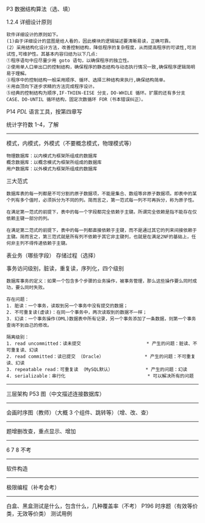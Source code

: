 P3 数据结构算法（选、填）

1.2.4 详细设计原则 

``` fold
软件详细设计的原则如下。
(1)由于详细设计的蓝图是给人看的，因此模块的逻辑描述要清晰易读，正确可靠。
(2）采用结构化设计方法，改善控制结构，降低程序的复杂程度，从而提高程序的可读性,可测试性,可维护性。其基本内容归结为以下几点:
①程序语句中应尽量少用 goto 语句，以确保程序的独立性。
②使用单人口单出口的控制结构，确保程序的静态结构与动态执行情况一致,确保程序逻辑简明易于理解。
③程序中的控制结构一般采用顺序、循环、选择三种结构来执行,确保结构简单。
④用自顶向下逐步求精的方法完成程序设计。
⑤经典的控制结构为顺序,IF-THIEN-EISE 分支，DO-WHILE 循环。扩展的还有多分支 CASE、DO-UNTIL 循环结构，固定次数循环 FOR（书本错误纠正）。
```

P14 *PDL* 语言工具，按第四章写

统计字符数 1-4，了解

---

模式，内模式，外模式（不要概念模式，物理模式等）

``` fold
物理数据库：以内模式为框架所组成的数据库
概念数据库：以概念模式为框架所组成的数据库
用户数据库：以外模式为框架所组成的数据库
```

三大范式

``` fold
数据库表的每一列都是不可分割的原子数据项，不能是集合、数组等非原子数据项。即表中的某个列有多个值时，必须拆分为不同的列。简而言之，第一范式每一列不可再拆分，称为原子性。

在满足第一范式的前提下，表中的每一个字段都完全依赖于主键。所谓完全依赖是指不能存在仅依赖主键一部分的列。

在满足第二范式的前提下，表中的每一列都直接依赖于主键，而不是通过其它的列来间接依赖于主键。简而言之，第三范式就是所有列不依赖于其它非主键列，也就是在满足2NF的基础上，任何非主列不得传递依赖于主键。
```

表业务（哪些字段）
存储过程（选择）

事务访问级别，脏读，重复读，序列化，四个级别

``` fold
数据库事务的定义：如果一个包含多个步骤的业务操作，被事务管理，那么这些操作要么同时成功，要么同时失败。

存在问题：
1. 脏读：一个事务，读取到另一个事务中没有提交的数据；
2. 不可重复读(虚读)：在同一个事务中，两次读取到的数据不一样；
3. 幻读：一个事务操作(DML)数据表中所有记录，另一个事务添加了一条数据，则第一个事务查询不到自己的修改。

隔离级别：
1. read uncommitted：读未提交                        * 产生的问题：脏读、不可重复读、幻读
2. read committed：读已提交 （Oracle）               * 产生的问题：不可重复读、幻读
3. repeatable read：可重复读 （MySQL默认）            * 产生的问题：幻读
4. serializable：串行化                              * 可以解决所有的问题
```

---

三层架构 P53 图（中文描述连接数据库）

---

会画时序图（教师）（大概 3 个组件、跳转等）（增、改、查）

---

题增删改查，重点显示、增加

---

6 7 8 不考

---

软件构造

---

极限编程（补考会考）

---

白盒、黑盒测试是什么，包含什么，几种覆盖率（不考）
P196 时序题（有效等价类，无效等价类）
测试用例